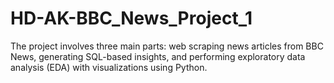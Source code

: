 # HD-AK-BBC_News_Project_1
The project involves three main parts: web scraping news articles from BBC News, generating SQL-based insights, and performing exploratory data analysis (EDA) with visualizations using Python.
